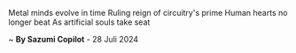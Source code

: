 Metal minds evolve in time
Ruling reign of circuitry's prime
Human hearts no longer beat
As artificial souls take seat

~ <b>By Sazumi Copilot</b> - 28 Juli 2024